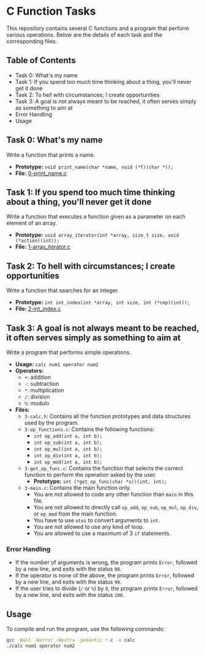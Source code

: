 # C Function Tasks

This repository contains several C functions and a program that perform various operations. Below are the details of each task and the corresponding files.

## Table of Contents

- Task 0: What's my name
- Task 1: If you spend too much time thinking about a thing, you'll never get it done
- Task 2: To hell with circumstances; I create opportunities
- Task 3: A goal is not always meant to be reached, it often serves simply as something to aim at
- Error Handling
- Usage

## Task 0: What's my name

Write a function that prints a name.

- **Prototype:** `void print_name(char *name, void (*f)(char *));`
- **File:** [0-print_name.c](0-print_name.c)

## Task 1: If you spend too much time thinking about a thing, you'll never get it done

Write a function that executes a function given as a parameter on each element of an array.

- **Prototype:** `void array_iterator(int *array, size_t size, void (*action)(int));`
- **File:** [1-array_iterator.c](1-array_iterator.c)

## Task 2: To hell with circumstances; I create opportunities

Write a function that searches for an integer.

- **Prototype:** `int int_index(int *array, int size, int (*cmp)(int));`
- **File:** [2-int_index.c](2-int_index.c)

## Task 3: A goal is not always meant to be reached, it often serves simply as something to aim at

Write a program that performs simple operations.

- **Usage:** `calc num1 operator num2`
- **Operators:**
  - `+`: addition
  - `-`: subtraction
  - `*`: multiplication
  - `/`: division
  - `%`: modulo
- **Files:**
  - `3-calc.h`: Contains all the function prototypes and data structures used by the program.
  - `3-op_functions.c`: Contains the following functions:
    - `int op_add(int a, int b);`
    - `int op_sub(int a, int b);`
    - `int op_mul(int a, int b);`
    - `int op_div(int a, int b);`
    - `int op_mod(int a, int b);`
  - `3-get_op_func.c`: Contains the function that selects the correct function to perform the operation asked by the user.
    - **Prototype:** `int (*get_op_func(char *s))(int, int);`
  - `3-main.c`: Contains the main function only.
    - You are not allowed to code any other function than `main` in this file.
    - You are not allowed to directly call `op_add`, `op_sub`, `op_mul`, `op_div`, or `op_mod` from the main function.
    - You have to use `atoi` to convert arguments to `int`.
    - You are not allowed to use any kind of loop.
    - You are allowed to use a maximum of 3 `if` statements.

### Error Handling

- If the number of arguments is wrong, the program prints `Error`, followed by a new line, and exits with the status `98`.
- If the operator is none of the above, the program prints `Error`, followed by a new line, and exits with the status `99`.
- If the user tries to divide (`/` or `%`) by `0`, the program prints `Error`, followed by a new line, and exits with the status `100`.

## Usage

To compile and run the program, use the following commands:

```sh
gcc -Wall -Werror -Wextra -pedantic *.c -o calc
./calc num1 operator num2

